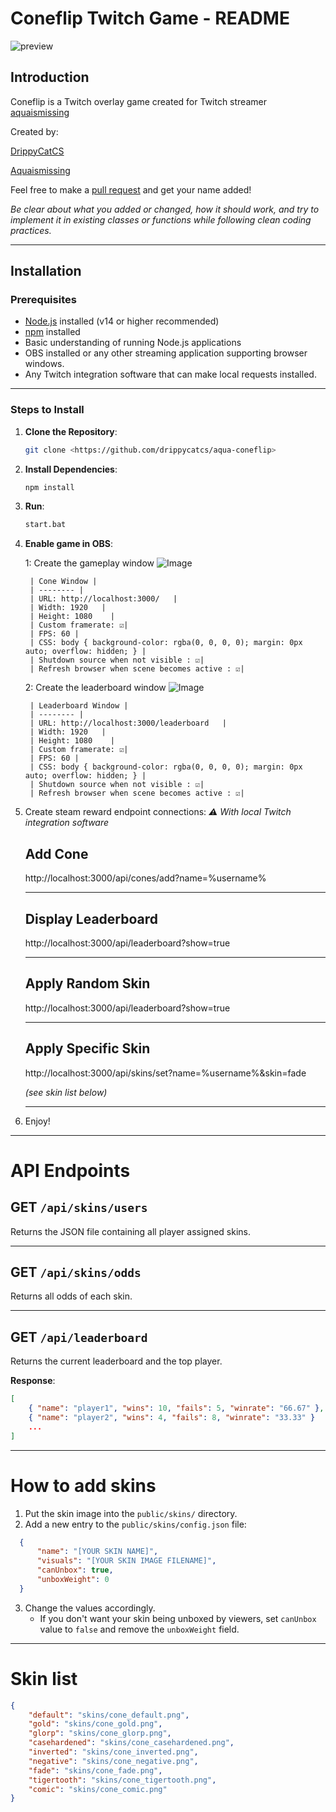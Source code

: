 # Coneflip Twitch Game  - README
![preview](https://i.imgur.com/9m5Gc7i.gif)
## Introduction

Coneflip is a Twitch overlay game created for Twitch streamer [aquaismissing](https://www.twitch.tv/aquaismissing)

Created by:

 [DrippyCatCS](https://x.com/suikerstuiker)  

 [Aquaismissing](https://x.com/aquaismissing)


Feel free to make a  [pull request](https://github.com/drippycatcs/coneflip-overlay/pulls
) and get your name added! 

*Be clear about what you added or changed, how it should work, and try to implement it in existing classes or functions while following clean coding practices.*

---

## Installation

### Prerequisites

- [Node.js](https://nodejs.org/) installed (v14 or higher recommended)
- [npm](https://www.npmjs.com/) installed
- Basic understanding of running Node.js applications
- OBS installed or any other streaming application supporting browser windows.
-  Any Twitch integration software that can make local requests installed.


---

### Steps to Install

1. **Clone the Repository**:
   ```bash
   git clone <https://github.com/drippycatcs/aqua-coneflip>
2. **Install Dependencies**:
    ```bash
    npm install
2. **Run**:
    ```bash
    start.bat
2. **Enable game in OBS**:
     
    1:  Create the gameplay window 
  ![Image](https://i.imgur.com/2v8ZUpo.png)

        
      
        
        
        | Cone Window | 
        | -------- |
        | URL: http://localhost:3000/   |
        | Width: 1920   | 
        | Height: 1080    | 
        | Custom framerate: ☑| 
        | FPS: 60 | 
        | CSS: body { background-color: rgba(0, 0, 0, 0); margin: 0px auto; overflow: hidden; } | 
        | Shutdown source when not visible : ☑| 
        | Refresh browser when scene becomes active : ☑| 
        

    2:  Create the leaderboard window 
  ![Image](https://i.imgur.com/27S6Yvr.png)

        
        | Leaderboard Window | 
        | -------- |
        | URL: http://localhost:3000/leaderboard   |
        | Width: 1920   | 
        | Height: 1080    | 
        | Custom framerate: ☑| 
        | FPS: 60 | 
        | CSS: body { background-color: rgba(0, 0, 0, 0); margin: 0px auto; overflow: hidden; } | 
        | Shutdown source when not visible : ☑| 
        | Refresh browser when scene becomes active : ☑| 
        


  5. Create steam reward endpoint connections:
      	*⚠ With local Twitch integration software*
        ## Add Cone
        http://localhost:3000/api/cones/add?name=%username%

        ---

        ## Display Leaderboard
        http://localhost:3000/api/leaderboard?show=true

        ---

        ##  Apply Random Skin
        http://localhost:3000/api/leaderboard?show=true

        ---

        ##  Apply Specific Skin
        http://localhost:3000/api/skins/set?name=%username%&skin=fade
        
        *(see skin list below)*

        ---
  
  7. Enjoy!
    
    







   ---
# API Endpoints 


## GET `/api/skins/users`
Returns the JSON file containing all player assigned skins.

---

## GET `/api/skins/odds`
Returns all odds of each skin.

---

## GET `/api/leaderboard`
Returns the current leaderboard and the top player.  

**Response**:  
```json
[
    { "name": "player1", "wins": 10, "fails": 5, "winrate": "66.67" },
    { "name": "player2", "wins": 4, "fails": 8, "winrate": "33.33" }
	...
]
```



   ---
# How to add skins
  1. Put the skin image into the `public/skins/` directory.
  2. Add a new entry to the `public/skins/config.json` file:
  ```json
    {
        "name": "[YOUR SKIN NAME]",
        "visuals": "[YOUR SKIN IMAGE FILENAME]",
        "canUnbox": true,
        "unboxWeight": 0
    }
  ```
  3. Change the values accordingly.
      - If you don't want your skin being unboxed by viewers, set `canUnbox` value to `false` and remove the `unboxWeight` field.


  ---
# Skin list 

```json
{
    "default": "skins/cone_default.png",
    "gold": "skins/cone_gold.png",
    "glorp": "skins/cone_glorp.png",
    "casehardened": "skins/cone_casehardened.png",
    "inverted": "skins/cone_inverted.png",
    "negative": "skins/cone_negative.png",
    "fade": "skins/cone_fade.png",
    "tigertooth": "skins/cone_tigertooth.png",
    "comic": "skins/cone_comic.png"
}

```
